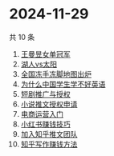 # 2024-11-29

共 10 条

<!-- BEGIN -->
<!-- 最后更新时间 Fri Nov 29 2024 10:20:19 GMT+0800 (China Standard Time) -->

1. [王曼昱女单冠军](https://www.zhihu.com/search?q=%E7%8E%8B%E6%9B%BC%E6%98%B1%E5%A5%B3%E5%8D%95%E5%86%A0%E5%86%9B)
1. [湖人vs太阳](https://www.zhihu.com/search?q=%E6%B9%96%E4%BA%BAvs%E5%A4%AA%E9%98%B3)
1. [全国冻手冻脚地图出炉](https://www.zhihu.com/search?q=%E5%85%A8%E5%9B%BD%E5%86%BB%E6%89%8B%E5%86%BB%E8%84%9A%E5%9C%B0%E5%9B%BE%E5%87%BA%E7%82%89)
1. [为什么中国学生学不好英语](https://www.zhihu.com/search?q=%E4%B8%BA%E4%BB%80%E4%B9%88%E4%B8%AD%E5%9B%BD%E5%AD%A6%E7%94%9F%E5%AD%A6%E4%B8%8D%E5%A5%BD%E8%8B%B1%E8%AF%AD)
1. [短剧推广与授权](https://www.zhihu.com/search?q=%E7%9F%AD%E5%89%A7%E6%8E%A8%E5%B9%BF%E4%B8%8E%E6%8E%88%E6%9D%83)
1. [小说推文授权申请](https://www.zhihu.com/search?q=%E5%B0%8F%E8%AF%B4%E6%8E%A8%E6%96%87%E6%8E%88%E6%9D%83%E7%94%B3%E8%AF%B7)
1. [电商运营入门](https://www.zhihu.com/search?q=%E7%94%B5%E5%95%86%E8%BF%90%E8%90%A5%E5%85%A5%E9%97%A8)
1. [小红书赚钱技巧](https://www.zhihu.com/search?q=%E5%B0%8F%E7%BA%A2%E4%B9%A6%E8%B5%9A%E9%92%B1%E6%8A%80%E5%B7%A7)
1. [加入知乎推文团队](https://www.zhihu.com/search?q=%E5%8A%A0%E5%85%A5%E7%9F%A5%E4%B9%8E%E6%8E%A8%E6%96%87%E5%9B%A2%E9%98%9F)
1. [知乎写作赚钱方法](https://www.zhihu.com/search?q=%E7%9F%A5%E4%B9%8E%E5%86%99%E4%BD%9C%E8%B5%9A%E9%92%B1%E6%96%B9%E6%B3%95)

<!-- END -->
